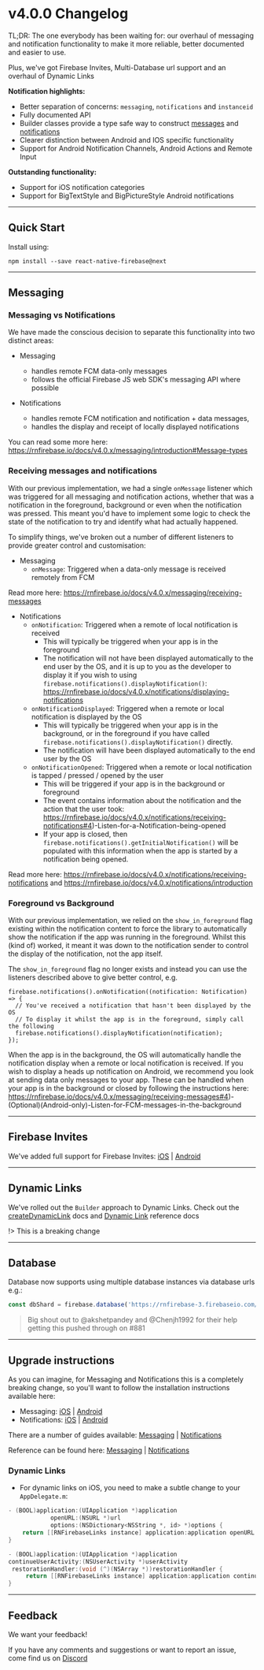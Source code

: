 # v4.0.0 Changelog

TL;DR: The one everybody has been waiting for: our overhaul of messaging and notification functionality to make it more reliable, better documented and easier to use.

Plus, we've got Firebase Invites, Multi-Database url support and an overhaul of Dynamic Links

**Notification highlights:**

- Better separation of concerns: `messaging`, `notifications` and `instanceid`
- Fully documented API
- Builder classes provide a type safe way to construct [messages](https://rnfirebase.io/docs/v4.0.x/messaging/reference/RemoteMessage) and [notifications](https://rnfirebase.io/docs/v4.0.x/notifications/reference/Notification)
- Clearer distinction between Android and IOS specific functionality
- Support for Android Notification Channels, Android Actions and Remote Input

**Outstanding functionality:**

- Support for iOS notification categories
- Support for BigTextStyle and BigPictureStyle Android notifications

----

## Quick Start

Install using:
 
```
npm install --save react-native-firebase@next
```

----

## Messaging 

### Messaging vs Notifications

We have made the conscious decision to separate this functionality into two distinct areas:

- Messaging
  - handles remote FCM data-only messages
  - follows the official Firebase JS web SDK's messaging API where possible 

- Notifications
  - handles remote FCM notification and notification + data messages, 
  - handles the display and receipt of locally displayed notifications

You can read some more here: https://rnfirebase.io/docs/v4.0.x/messaging/introduction#Message-types

### Receiving messages and notifications

With our previous implementation, we had a single `onMessage` listener which was triggered for all messaging and notification actions, whether that was a notification in the foreground, background or even when the notification was pressed.  This meant you'd have to implement some logic to check the state of the notification to try and identify what had actually happened.

To simplify things, we've broken out a number of different listeners to provide greater control and customisation:

- Messaging
  - `onMessage`: Triggered when a data-only message is received remotely from FCM

Read more here: https://rnfirebase.io/docs/v4.0.x/messaging/receiving-messages

- Notifications
  - `onNotification`: Triggered when a remote of local notification is received
    - This will typically be triggered when your app is in the foreground
    - The notification will not have been displayed automatically to the end user by the OS, and it is up to you as the developer to display it if you wish to using `firebase.notifications().displayNotification()`: https://rnfirebase.io/docs/v4.0.x/notifications/displaying-notifications
  - `onNotificationDisplayed`: Triggered when a remote or local notification is displayed by the OS
    - This will typically be triggered when your app is in the background, or in the foreground if you have called `firebase.notifications().displayNotification()` directly.
    - The notification will have been displayed automatically to the end user by the OS
  - `onNotificationOpened`: Triggered when a remote or local notification is tapped / pressed / opened by the user
    - This will be triggered if your app is in the background or foreground
    - The event contains information about the notification and the action that the user took: https://rnfirebase.io/docs/v4.0.x/notifications/receiving-notifications#4)-Listen-for-a-Notification-being-opened
    - If your app is closed, then `firebase.notifications().getInitialNotification()` will be populated with this information when the app is started by a notification being opened.

Read more here: https://rnfirebase.io/docs/v4.0.x/notifications/receiving-notifications and https://rnfirebase.io/docs/v4.0.x/notifications/introduction

### Foreground vs Background

With our previous implementation, we relied on the `show_in_foreground` flag existing within the notification content to force the library to automatically show the notification if the app was running in the foreground.  Whilst this (kind of) worked, it meant it was down to the notification sender to control the display of the notification, not the app itself.

The `show_in_foreground` flag no longer exists and instead you can use the listeners described above to give better control, e.g.

```
firebase.notifications().onNotification((notification: Notification) => {
  // You've received a notification that hasn't been displayed by the OS
  // To display it whilst the app is in the foreground, simply call the following
  firebase.notifications().displayNotification(notification);
});
```

When the app is in the background, the OS will automatically handle the notification display when a remote or local notification is received.  If you wish to display a heads up notification on Android, we recommend you look at sending data only messages to your app.  These can be handled when your app is in the background or closed by following the instructions here: https://rnfirebase.io/docs/v4.0.x/messaging/receiving-messages#4)-(Optional)(Android-only)-Listen-for-FCM-messages-in-the-background

----

## Firebase Invites

We've added full support for Firebase Invites: [iOS](https://rnfirebase.io/docs/v4.0.x/invites/ios) | [Android](https://rnfirebase.io/docs/v4.0.x/invites/android)

----

## Dynamic Links

We've rolled out the `Builder` approach to Dynamic Links.  Check out the [createDynamicLink](https://rnfirebase.io/docs/v4.0.x/links/reference/links#createDynamicLink) docs and [Dynamic Link](https://rnfirebase.io/docs/v4.0.x/links/reference/DynamicLink) reference docs

!> This is a breaking change

----

## Database

Database now supports using multiple database instances via database urls e.g.:

```js
const dbShard = firebase.database('https://rnfirebase-3.firebaseio.com/');
```

> Big shout out to @akshetpandey and @Chenjh1992 for their help getting this pushed through on #881 

----

## Upgrade instructions

As you can imagine, for Messaging and Notifications this is a completely breaking change, so you'll want to follow the installation instructions available here:

- Messaging: [iOS](https://rnfirebase.io/docs/v4.0.x/messaging/ios) | [Android](https://rnfirebase.io/docs/v4.0.x/messaging/android)
- Notifications: [iOS](https://rnfirebase.io/docs/v4.0.x/notifications/ios) | [Android](https://rnfirebase.io/docs/v4.0.x/messaging/android)

There are a number of guides available: [Messaging](https://rnfirebase.io/docs/v4.0.x/messaging/introduction) | [Notifications](https://rnfirebase.io/docs/v4.0.x/notifications/introduction)

Reference can be found here: [Messaging](https://rnfirebase.io/docs/v4.0.x/messaging/reference/Messaging) | [Notifications](https://rnfirebase.io/docs/v4.0.x/notifications/reference/Notifications)

### Dynamic Links

- For dynamic links on iOS, you need to make a subtle change to your `AppDelegate.m`:

```objectivec
- (BOOL)application:(UIApplication *)application
            openURL:(NSURL *)url
            options:(NSDictionary<NSString *, id> *)options {
    return [[RNFirebaseLinks instance] application:application openURL:url options:options];
}

- (BOOL)application:(UIApplication *)application
continueUserActivity:(NSUserActivity *)userActivity
 restorationHandler:(void (^)(NSArray *))restorationHandler {
     return [[RNFirebaseLinks instance] application:application continueUserActivity:userActivity restorationHandler:restorationHandler];
}
```

----

## Feedback

We want your feedback!

If you have any comments and suggestions or want to report an issue, come find us on [Discord](https://discord.gg/C9aK28N)
